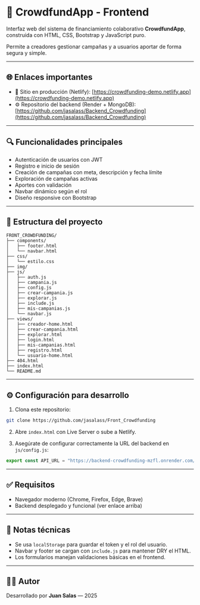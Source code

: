# 📱 CrowdfundApp - Frontend

Interfaz web del sistema de financiamiento colaborativo **CrowdfundApp**, construida con HTML, CSS, Bootstrap y JavaScript puro.

Permite a creadores gestionar campañas y a usuarios aportar de forma segura y simple.

---

## 🌐 Enlaces importantes

- 🔴 Sitio en producción (Netlify): [https://crowdfunding-demo.netlify.app](https://crowdfunding-demo.netlify.app)  
- ⚙️ Repositorio del backend (Render + MongoDB): [https://github.com/jasalass/Backend_Crowdfunding](https://github.com/jasalass/Backend_Crowdfunding)

---

## 🔍 Funcionalidades principales

- Autenticación de usuarios con JWT
- Registro e inicio de sesión
- Creación de campañas con meta, descripción y fecha límite
- Exploración de campañas activas
- Aportes con validación
- Navbar dinámico según el rol
- Diseño responsive con Bootstrap

---

## 📁 Estructura del proyecto

```
FRONT_CROWDFUNDING/
├── components/
│   ├── footer.html
│   └── navbar.html
├── css/
│   └── estilo.css
├── img/
├── js/
│   ├── auth.js
│   ├── campania.js
│   ├── config.js
│   ├── crear-campania.js
│   ├── explorar.js
│   ├── include.js
│   ├── mis-campanias.js
│   └── navbar.js
├── views/
│   ├── creador-home.html
│   ├── crear-campania.html
│   ├── explorar.html
│   ├── login.html
│   ├── mis-campanias.html
│   ├── registro.html
│   └── usuario-home.html
├── 404.html
├── index.html
└── README.md
```

---

## ⚙️ Configuración para desarrollo

1. Clona este repositorio:

```bash
git clone https://github.com/jasalass/Front_Crowdfunding
```

2. Abre `index.html` con Live Server o sube a Netlify.

3. Asegúrate de configurar correctamente la URL del backend en `js/config.js`:

```js
export const API_URL = "https://backend-crowdfunding-mzfl.onrender.com/api";
```

---

## ✅ Requisitos

- Navegador moderno (Chrome, Firefox, Edge, Brave)
- Backend desplegado y funcional (ver enlace arriba)

---

## 🧠 Notas técnicas

- Se usa `localStorage` para guardar el token y el rol del usuario.
- Navbar y footer se cargan con `include.js` para mantener DRY el HTML.
- Los formularios manejan validaciones básicas en el frontend.

---

## 👨‍💻 Autor

Desarrollado por **Juan Salas** — 2025

